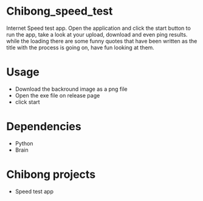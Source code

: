 # Chibong_speed_test
Internet Speed test app. Open the application and click the start button to run the app, take a look at your upload, download and even ping results. while the loading there are some funny quotes that have been written as the title with the process is going on, have fun looking at them.
# Usage

* Download the backround image as a png file
* Open the exe file on release page
* click start

# Dependencies

* Python
* Brain

# Chibong projects

* Speed test app
